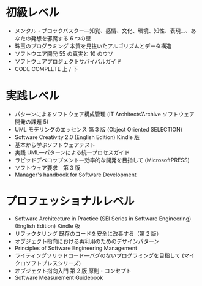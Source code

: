 # 初級レベル

- メンタル・ブロックバスター―知覚、感情、文化、環境、知性、表現…、あなたの発想を邪魔する 6 つの壁
- 珠玉のプログラミング 本質を見抜いたアルゴリズムとデータ構造
- ソフトウエア開発 55 の真実と 10 のウソ
- ソフトウェアプロジェクトサバイバルガイド
- CODE COMPLETE 上 / 下

# 実践レベル

- パターンによるソフトウェア構成管理 (IT Architects’Archive ソフトウェア開発の課題 5)
- UML モデリングのエッセンス 第 3 版 (Object Oriented SELECTION)
- Software Creativity 2.0 (English Edition) Kindle 版
- 基本から学ぶソフトウェアテスト
- 実践 UML―パターンによる統一プロセスガイド
- ラピッドデベロップメント―効率的な開発を目指して (MicrosoftPRESS)
- ソフトウェア要求　第 3 版
- Manager's handbook for Software Development

# プロフェッショナルレベル

- Software Architecture in Practice (SEI Series in Software Engineering) (English Edition) Kindle 版
- リファクタリング 既存のコードを安全に改善する（第 2 版）
- オブジェクト指向における再利用のためのデザインパターン
- Principles of Software Engineering Management
- ライティングソリッドコード―バグのないプログラミングを目指して (マイクロソフトプレスシリーズ)
- オブジェクト指向入門 第 2 版 原則・コンセプト
- Software Measurement Guidebook
